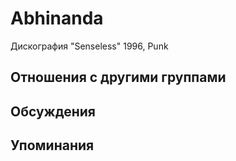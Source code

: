 # Abhinanda

Дискография
"Senseless" 1996, Punk

## Отношения с другими группами


## Обсуждения


## Упоминания

